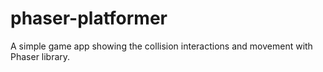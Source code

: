 # phaser-platformer
A simple game app showing the collision interactions and movement with Phaser library.
